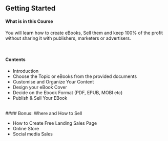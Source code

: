 ## Getting Started 


#### What is in this Course

You will learn how to create eBooks, Sell them and keep 100% of the profit without sharing it with publishers, marketers or advertisers.

<br> 

#### Contents

* Introduction
* Choose the Topic or eBooks from the provided documents
* Customise and Organize Your Content
* Design your eBook Cover
* Decide on the Ebook Format (PDF, EPUB, MOBI etc)
* Publish & Sell Your EBook

<br> 
#### Bonus: Where and How to Sell

* How to Create Free Landing Sales Page 
* Online Store
* Social media Sales


